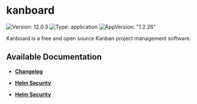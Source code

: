 # kanboard

![Version: 12.0.3](https://img.shields.io/badge/Version-12.0.3-informational?style=flat-square) ![Type: application](https://img.shields.io/badge/Type-application-informational?style=flat-square) ![AppVersion: "1.2.26"](https://img.shields.io/badge/AppVersion-"1.2.26"-informational?style=flat-square)

Kanboard is a free and open source Kanban project management software.

## Available Documentation

- [**Changelog**](CHANGELOG)

- [**Helm Security**](container-security)

- [**Helm Security**](helm-security)

